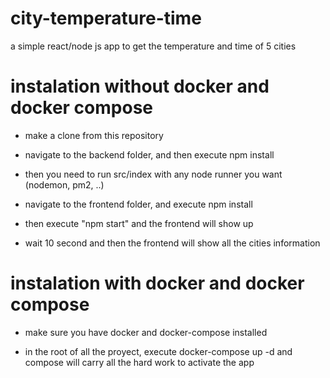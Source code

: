 # city-temperature-time
a simple react/node js app to get the temperature and time of 5 cities

# instalation without docker and docker compose
- make a clone from this repository

- navigate to the backend folder, and then execute npm install

- then you need to run src/index with any node runner you want (nodemon, pm2, ..)

- navigate to the frontend folder, and execute npm install

- then execute "npm start" and the frontend will show up

- wait 10 second and then the frontend will show all the cities information

# instalation with docker and docker compose
- make sure you have docker and docker-compose installed

- in the root of all the proyect, execute docker-compose up -d and compose will carry all the hard work to activate the app
